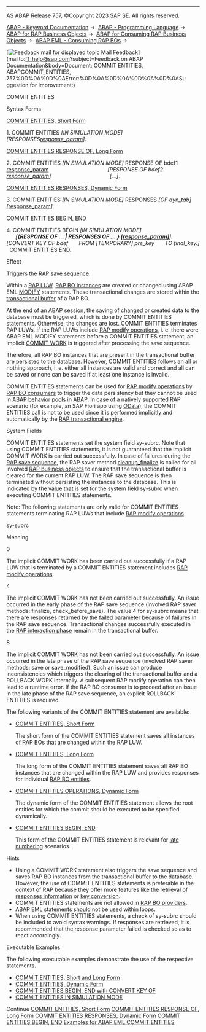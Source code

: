   

* * *

AS ABAP Release 757, ©Copyright 2023 SAP SE. All rights reserved.

[ABAP - Keyword Documentation](javascript:call_link\('abenabap.htm'\)) →  [ABAP - Programming Language](javascript:call_link\('abenabap_reference.htm'\)) →  [ABAP for RAP Business Objects](javascript:call_link\('abenabap_for_rap_bos.htm'\)) →  [ABAP for Consuming RAP Business Objects](javascript:call_link\('abenabap_consume_rap_bos.htm'\)) →  [ABAP EML - Consuming RAP BOs](javascript:call_link\('abeneml.htm'\)) → 

 [![](Mail.gif?object=Mail.gif&sap-language=EN "Feedback mail for displayed topic") Mail Feedback](mailto:f1_help@sap.com?subject=Feedback on ABAP Documentation&body=Document: COMMIT ENTITIES, ABAPCOMMIT_ENTITIES, 757%0D%0A%0D%0AError:%0D%0A%0D%0A%0D%0A%0D%0ASu
ggestion for improvement:)

COMMIT ENTITIES

Syntax Forms

[COMMIT ENTITIES, Short Form](javascript:call_link\('abapemlcommit_entities_short.htm'\))

1\. COMMIT ENTITIES *\[*IN SIMULATION MODE*\]* *\[*RESPONSES[response\_param](javascript:call_link\('abapeml_response.htm'\))*\]*.

[COMMIT ENTITIES RESPONSE OF, Long Form](javascript:call_link\('abapemlcommit_entities_long.htm'\))

2\. COMMIT ENTITIES *\[*IN SIMULATION MODE*\]* RESPONSE OF bdef1 [response\_param](javascript:call_link\('abapeml_response.htm'\))
                                      *\[*RESPONSE OF bdef2 [response\_param](javascript:call_link\('abapeml_response.htm'\))*\]*
                                      *\[*...*\]*.

[COMMIT ENTITIES RESPONSES, Dynamic Form](javascript:call_link\('abapemlcommit_entities_dyn.htm'\))

3\. COMMIT ENTITIES *\[*IN SIMULATION MODE*\]* RESPONSES *\[*OF dyn\_tab*\]* *\[*[response\_param](javascript:call_link\('abapeml_response.htm'\))*\]*.

[COMMIT ENTITIES BEGIN, END](javascript:call_link\('abapemlcommit_entities_late.htm'\))

4\. COMMIT ENTITIES BEGIN *\[*IN SIMULATION MODE*\]*
                        *\[**{*RESPONSE OF ... *|* RESPONSES OF ... *}* *\[*[response\_param](javascript:call_link\('abapeml_response.htm'\))*\]**\]*.
   *\[*CONVERT KEY OF bdef
      FROM *\[*TEMPORARY*\]* pre\_key
      TO final\_key.*\]*
  COMMIT ENTITIES END.

Effect

Triggers the [RAP save sequence](javascript:call_link\('abenrap_save_seq_glosry.htm'\) "Glossary Entry").

Within a [RAP LUW](javascript:call_link\('abenrap_luw_glosry.htm'\) "Glossary Entry"), [RAP BO instances](javascript:call_link\('abenrap_bo_instance_glosry.htm'\) "Glossary Entry") are created or changed using ABAP EML [MODIFY](javascript:call_link\('abapmodify_entity_entities.htm'\)) statements. These transactional changes are stored within the [transactional buffer](javascript:call_link\('abentransactional_buffer_glosry.htm'\) "Glossary Entry") of a RAP BO.

At the end of an ABAP session, the saving of changed or created data to the database must be triggered, which is done by COMMIT ENTITIES statements. Otherwise, the changes are lost. COMMIT ENTITIES terminates RAP LUWs. If the RAP LUWs include [RAP modify operations](javascript:call_link\('abenrap_modify_operation_glosry.htm'\) "Glossary Entry"), i. e. there were ABAP EML MODIFY statements before a COMMIT ENTITIES statement, an implicit [COMMIT WORK](javascript:call_link\('abapcommit.htm'\)) is triggered after processing the save sequence.

Therefore, all RAP BO instances that are present in the transactional buffer are persisted to the database. However, COMMIT ENTITIES follows an all or nothing approach, i. e. either all instances are valid and correct and all can be saved or none can be saved if at least one instance is invalid.

COMMIT ENTITIES statements can be used for [RAP modify operations](javascript:call_link\('abenrap_modify_operation_glosry.htm'\) "Glossary Entry") by [RAP BO consumers](javascript:call_link\('abenrap_bo_consumer_glosry.htm'\) "Glossary Entry") to trigger the data persistency but they cannot be used in [ABAP behavior pools](javascript:call_link\('abenbehavior_pool_glosry.htm'\) "Glossary Entry") in ABAP. In case of a natively supported RAP scenario (for example, an SAP Fiori app using [OData](javascript:call_link\('abenodata_glosry.htm'\) "Glossary Entry")), the COMMIT ENTITIES call is not to be used since it is performed implicitly and automatically by the [RAP transactional engine](javascript:call_link\('abenrap_transac_engine_glosry.htm'\) "Glossary Entry").

System Fields

COMMIT ENTITIES statements set the system field sy-subrc. Note that using COMMIT ENTITIES statements, it is not guaranteed that the implicit COMMIT WORK is carried out successfully. In case of failures during the [RAP save sequence](javascript:call_link\('abenrap_save_seq_glosry.htm'\) "Glossary Entry"), the RAP saver method [cleanup\_finalize](javascript:call_link\('abapsaver_class_cleanup_finalize.htm'\)) is called for all involved [RAP business objects](javascript:call_link\('abenrap_bo_glosry.htm'\) "Glossary Entry") to ensure that the transactional buffer is cleared for the current RAP LUW. The RAP save sequence is then terminated without persisting the instances to the database. This is indicated by the value that is set for the system field sy-subrc when executing COMMIT ENTITIES statements.

Note: The following statements are only valid for COMMIT ENTITIES statements terminating RAP LUWs that include [RAP modify operations](javascript:call_link\('abenrap_modify_operation_glosry.htm'\) "Glossary Entry").

sy-subrc

Meaning

0

The implicit COMMIT WORK has been carried out successfully if a RAP LUW that is terminated by a COMMIT ENTITIES statement includes [RAP modify operations](javascript:call_link\('abenrap_modify_operation_glosry.htm'\) "Glossary Entry").

4

The implicit COMMIT WORK has not been carried out successfully. An issue occurred in the early phase of the RAP save sequence (involved RAP saver methods: finalize, check\_before\_save). The value 4 for sy-subrc means that there are responses returned by the [failed](javascript:call_link\('abapeml_response.htm'\)) parameter because of failures in the RAP save sequence. Transactional changes successfully executed in the [RAP interaction phase](javascript:call_link\('abenrap_int_phase_glosry.htm'\) "Glossary Entry") remain in the transactional buffer.

8

The implicit COMMIT WORK has not been carried out successfully. An issue occurred in the late phase of the RAP save sequence (involved RAP saver methods: save or save\_modified).
Such an issue can produce inconsistencies which triggers the clearing of the transactional buffer and a ROLLBACK WORK internally. A subsequent RAP modify operation can then lead to a runtime error. If the RAP BO consumer is to proceed after an issue in the late phase of the RAP save sequence, an explicit ROLLBACK ENTITIES is required.

The following variants of the COMMIT ENTITIES statement are available:

-   [COMMIT ENTITIES, Short Form](javascript:call_link\('abapemlcommit_entities_short.htm'\))
    
    The short form of the COMMIT ENTITIES statement saves all instances of RAP BOs that are changed within the RAP LUW.
    
-   [COMMIT ENTITIES, Long Form](javascript:call_link\('abapemlcommit_entities_long.htm'\))
    
    The long form of the COMMIT ENTITIES statement saves all RAP BO instances that are changed within the RAP LUW and provides responses for individual [RAP BO entities](javascript:call_link\('abenrap_bo_entity_glosry.htm'\) "Glossary Entry").
    
-   [COMMIT ENTITIES OPERATIONS, Dynamic Form](javascript:call_link\('abapemlcommit_entities_dyn.htm'\))
    
    The dynamic form of the COMMIT ENTITIES statement allows the root entities for which the commit should be executed to be specified dynamically.
    
-   [COMMIT ENTITIES BEGIN, END](javascript:call_link\('abapemlcommit_entities_late.htm'\))
    
    This form of the COMMIT ENTITIES statement is relevant for [late numbering](javascript:call_link\('abenbdl_late_numbering.htm'\)) scenarios.
    

Hints

-   Using a COMMIT WORK statement also triggers the save sequence and saves RAP BO instances from the transactional buffer to the database. However, the use of COMMIT ENTITIES statements is preferable in the context of RAP because they offer more features like the retrieval of [responses information](javascript:call_link\('abapeml_response.htm'\)) or [key conversion](javascript:call_link\('abapemlcommit_entities_late.htm'\)).
-   COMMIT ENTITIES statements are not allowed in [RAP BO providers](javascript:call_link\('abenrap_bo_provider_glosry.htm'\) "Glossary Entry").
-   ABAP EML statements should not be used within loops.
-   When using COMMIT ENTITIES statements, a check of sy-subrc should be included to avoid syntax warnings. If responses are retrieved, it is recommended that the response parameter failed is checked so as to react accordingly.

Executable Examples

The following executable examples demonstrate the use of the respective statements.

-   [COMMIT ENTITIES, Short and Long Form](javascript:call_link\('abencommit_entities_sh_lo_abexa.htm'\))
-   [COMMIT ENTITIES, Dynamic Form](javascript:call_link\('abeneml_commit_dyn_abexa.htm'\))
-   [COMMIT ENTITIES BEGIN, END with CONVERT KEY OF](javascript:call_link\('abencommit_entities_beginend_abexa.htm'\))
-   [COMMIT ENTITIES IN SIMULATION MODE](javascript:call_link\('abencommit_entities_sim_mod_abexa.htm'\))

Continue
[COMMIT ENTITIES, Short Form](javascript:call_link\('abapemlcommit_entities_short.htm'\))
[COMMIT ENTITIES RESPONSE OF, Long Form](javascript:call_link\('abapemlcommit_entities_long.htm'\))
[COMMIT ENTITIES RESPONSES, Dynamic Form](javascript:call_link\('abapemlcommit_entities_dyn.htm'\))
[COMMIT ENTITIES BEGIN, END](javascript:call_link\('abapemlcommit_entities_late.htm'\))
[Examples for ABAP EML COMMIT ENTITIES](javascript:call_link\('abencommit_entities_abexas.htm'\))